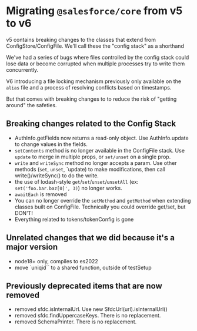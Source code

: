 # Migrating `@salesforce/core` from v5 to v6

v5 contains breaking changes to the classes that extend from ConfigStore/ConfigFile. We'll call these the "config stack" as a shorthand

We've had a series of bugs where files controlled by the config stack could lose data or become corrupted when multiple processes try to write them concurrently.

V6 introducing a file locking mechanism previously only available on the `alias` file and a process of resolving conflicts based on timestamps.

But that comes with breaking changes to to reduce the risk of "getting around" the safeties.

## Breaking changes related to the Config Stack

- AuthInfo.getFields now returns a read-only object. Use AuthInfo.update to change values in the fields.
- `setContents` method is no longer available in the ConfigFile stack. Use `update` to merge in multiple props, or `set/unset` on a single prop.
- `write` and `writeSync` method no longer accepts a param. Use other methods (`set`, `unset`, `update) to make modifications, then call write()/writeSync() to do the write.
- the use of lodash-style `get`/`set`/`unset`/`unsetAll` (ex: `set('foo.bar.baz[0]', 3)`) no longer works.
- `awaitEach` is removed
- You can no longer override the `setMethod` and `getMethod` when extending classes built on ConfigFile. Technically you could override get/set, but DON'T!
- Everything related to tokens/tokenConfig is gone

## Unrelated changes that we did because it's a major version

- node18+ only, compiles to es2022
- move `uniqid`` to a shared function, outside of testSetup

## Previously deprecated items that are now removed

- removed sfdc.isInternalUrl. Use new SfdcUrl(url).isInternalUrl()
- removed sfdc.findUppercaseKeys. There is no replacement.
- removed SchemaPrinter. There is no replacement.
